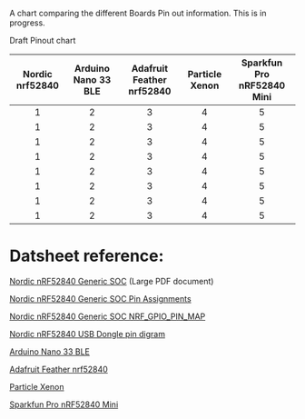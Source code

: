 

A chart comparing the different Boards Pin out information. This is in progress.


Draft Pinout chart

| Nordic nrf52840        | Arduino Nano 33 BLE  | Adafruit Feather nrf52840 | Particle Xenon   | Sparkfun Pro nRF52840 Mini |
| :-------------:        | :-------------:      | :-------------:           | :-------------:  | :-------------:            |
| 1                      | 2                    | 3                         | 4                | 5                          |
| 1                      | 2                    | 3                         | 4                | 5                          |
| 1                      | 2                    | 3                         | 4                | 5                          |
| 1                      | 2                    | 3                         | 4                | 5                          |
| 1                      | 2                    | 3                         | 4                | 5                          |
| 1                      | 2                    | 3                         | 4                | 5                          |
| 1                      | 2                    | 3                         | 4                | 5                          |
| 1                      | 2                    | 3                         | 4                | 5                          |




# Datsheet reference:

[Nordic nRF52840 Generic SOC](https://www.nordicsemi.com/-/media/DocLib/Other/Product_Spec/nRF52840PSv11pdf.pdf) (Large PDF document)

[Nordic nRF52840 Generic SOC Pin Assignments](https://infocenter.nordicsemi.com/index.jsp?topic=%2Fps_nrf52840%2Fpin.html&cp=4_0_0_6_0_0&anchor=aqfn73)

[Nordic nRF52840 Generic SOC NRF_GPIO_PIN_MAP](https://infocenter.nordicsemi.com/index.jsp?topic=%2Fsdk_nrf5_v16.0.0%2Fgroup__nrf__gpio__hal.html&anchor=ga0d66f2aaf7771ca4424237174032bf6a)




[Nordic nRF52840 USB Dongle pin digram](https://infocenter.nordicsemi.com/index.jsp?topic=%2Fug_nrf52840_dongle%2FUG%2Fnrf52840_Dongle%2Fhw_drawings.html&cp=4_0_5_5_0)

[Arduino Nano 33 BLE](https://www.mouser.com/catalog/specsheets/Arduino_06052019_ABX00030.pdf)

[Adafruit Feather nrf52840 ](https://learn.adafruit.com/introducing-the-adafruit-nrf52840-feather/pinouts)

[Particle Xenon](https://docs.particle.io/datasheets/mesh/xenon-datasheet/)

[Sparkfun Pro nRF52840 Mini](https://learn.sparkfun.com/tutorials/sparkfun-pro-nrf52840-mini-hookup-guide?_ga=2.150897718.1860313042.1575702385-1744618569.1572233255#hardware-overview)
